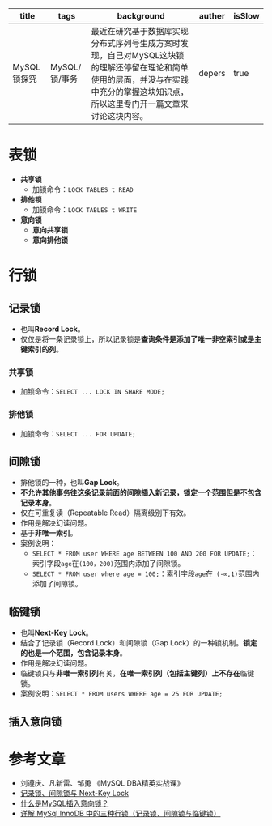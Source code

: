 | title       | tags          | background                                                   | auther | isSlow |
| ----------- | ------------- | ------------------------------------------------------------ | ------ | ------ |
| MySQL锁探究 | MySQL/锁/事务 | 最近在研究基于数据库实现分布式序列号生成方案时发现，自己对MySQL这块锁的理解还停留在理论和简单使用的层面，并没与在实践中充分的掌握这块知识点，所以这里专门开一篇文章来讨论这块内容。 | depers | true   |

# 表锁

* **共享锁**
    * 加锁命令：`LOCK TABLES t READ`
* **排他锁**
    * 加锁命令：`LOCK TABLES t WRITE`
* **意向锁**
    * **意向共享锁**
    * **意向排他锁**

# 行锁

## 记录锁

* 也叫**Record Lock**。
* 仅仅是将一条记录锁上，所以记录锁是**查询条件是添加了唯一非空索引或是主键索引的列**。

### 共享锁

* 加锁命令：`SELECT ... LOCK IN SHARE MODE;`

### 排他锁

* 加锁命令：`SELECT ... FOR UPDATE;`

## 间隙锁

* 排他锁的一种，也叫**Gap Lock**。
* **不允许其他事务往这条记录前面的间隙插入新记录，锁定一个范围但是不包含记录本身**。
* 仅在可重复读（Repeatable Read）隔离级别下有效。
* 作用是解决幻读问题。
* 基于**非唯一索引**。
* 案例说明：
    * `SELECT * FROM user WHERE age BETWEEN 100 AND 200 FOR UPDATE;`：索引字段`age`在`(100，200)`范围内添加了间隙锁。
    * `SELECT * FROM user where age = 100;`：索引字段`age`在` (-∞,1)`范围内添加了间隙锁。

## 临键锁

* 也叫**Next-Key Lock**。
* 结合了记录锁（Record Lock）和间隙锁（Gap Lock）的一种锁机制。**锁定的也是一个范围，包含记录本身**。
* 作用是解决幻读问题。
* 临键锁只与**非唯一索引列**有关，**在唯一索引列（包括主键列）上不存在**临键锁。
* 案例说明：`SELECT * FROM users WHERE age = 25 FOR UPDATE;`

## 插入意向锁

# 参考文章

* 刘遵庆、凡新雷、邹勇 《MySQL DBA精英实战课》
* [记录锁、间隙锁与 Next-Key Lock](https://mp.weixin.qq.com/s/Zh7GSzXJg_zt2ug3X5TwEQ)
* [什么是MySQL插入意向锁？](https://juejin.cn/post/7178321966024097829)
* [详解 MySql InnoDB 中的三种行锁（记录锁、间隙锁与临键锁）](https://juejin.cn/post/6844903666420285454#heading-7)